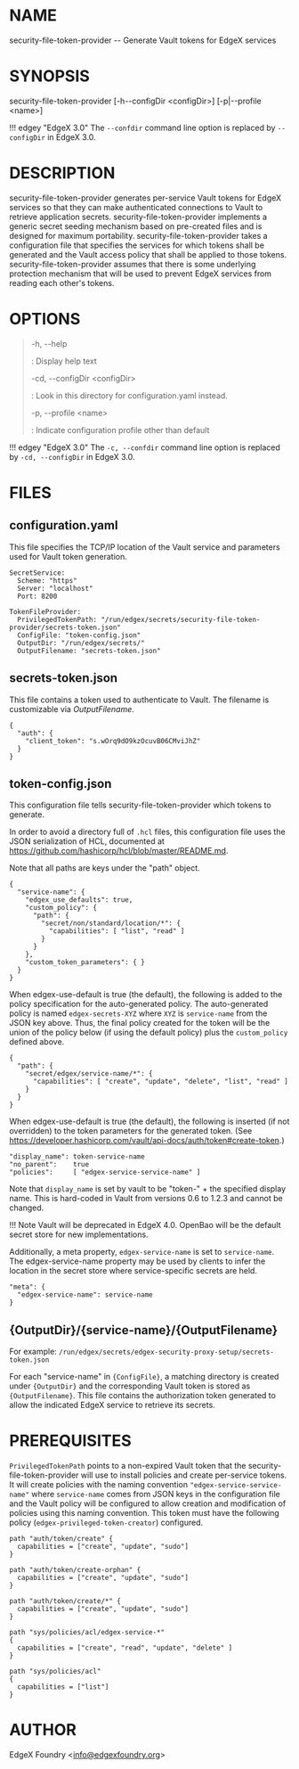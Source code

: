 # NAME

security-file-token-provider -- Generate Vault tokens for EdgeX services

# SYNOPSIS

security-file-token-provider \[-h\--configDir \<configDir\>\]
\[-p\|\--profile \<name\>\]

!!! edgey "EdgeX 3.0"
    The `--confdir` command line option is replaced by `--configDir` in EdgeX 3.0.

# DESCRIPTION

security-file-token-provider generates per-service Vault tokens for
EdgeX services so that they can make authenticated connections to Vault
to retrieve application secrets. security-file-token-provider implements
a generic secret seeding mechanism based on pre-created files and is
designed for maximum portability. security-file-token-provider takes a
configuration file that specifies the services for which tokens shall be
generated and the Vault access policy that shall be applied to those
tokens. security-file-token-provider assumes that there is some
underlying protection mechanism that will be used to prevent EdgeX
services from reading each other's tokens.

# OPTIONS

> -h, \--help
>
> :   Display help text
>
> -cd, \--configDir \<configDir\>
>
> :   Look in this directory for configuration.yaml instead.
>
> -p, \--profile \<name\>
>
> :   Indicate configuration profile other than default

!!! edgey "EdgeX 3.0"
    The `-c, --confdir` command line option is replaced by `-cd, --configDir` in EdgeX 3.0.

# FILES

## configuration.yaml

This file specifies the TCP/IP location of the Vault service and
parameters used for Vault token generation.

    SecretService:
      Scheme: "https"
      Server: "localhost"
      Port: 8200 

    TokenFileProvider:
      PrivilegedTokenPath: "/run/edgex/secrets/security-file-token-provider/secrets-token.json"
      ConfigFile: "token-config.json"
      OutputDir: "/run/edgex/secrets/"
      OutputFilename: "secrets-token.json"

## secrets-token.json

This file contains a token used to authenticate to Vault. The filename
is customizable via *OutputFilename*.

    {
      "auth": {
        "client_token": "s.wOrq9dO9kzOcuvB06CMviJhZ"
      }
    }

## token-config.json

This configuration file tells security-file-token-provider which tokens
to generate.

In order to avoid a directory full of `.hcl` files, this
configuration file uses the JSON serialization of HCL, documented at
<https://github.com/hashicorp/hcl/blob/master/README.md>.

Note that all paths are keys under the "path" object.

    {
      "service-name": {
        "edgex_use_defaults": true,
        "custom_policy": {
          "path": {
            "secret/non/standard/location/*": {
              "capabilities": [ "list", "read" ]
            }
          }
        },
        "custom_token_parameters": { }
      }
    }

When edgex-use-default is true (the default), the following is added to
the policy specification for the auto-generated policy. The
auto-generated policy is named `edgex-secrets-XYZ` where `XYZ` is
`service-name` from the JSON key above. Thus, the final policy created
for the token will be the union of the policy below (if using the
default policy) plus the `custom_policy` defined above.

    {
      "path": {
        "secret/edgex/service-name/*": {
          "capabilities": [ "create", "update", "delete", "list", "read" ]
        }
      }
    }

When edgex-use-default is true (the default), the following is inserted
(if not overridden) to the token parameters for the generated token.
(See
<https://developer.hashicorp.com/vault/api-docs/auth/token#create-token>.)

    "display_name": token-service-name
    "no_parent":    true
    "policies":     [ "edgex-service-service-name" ]

Note that `display_name` is set by vault to be "token-" + the
specified display name. This is hard-coded in Vault from versions 0.6 to
1.2.3 and cannot be changed.

!!! Note
    Vault will be deprecated in EdgeX 4.0. OpenBao will be the default secret store for new implementations.

Additionally, a meta property, `edgex-service-name` is set to
`service-name`. The edgex-service-name property may be used by clients
to infer the location in the secret store where service-specific secrets
are held.

    "meta": {
      "edgex-service-name": service-name
    }

## {OutputDir}/{service-name}/{OutputFilename}

For example:
`/run/edgex/secrets/edgex-security-proxy-setup/secrets-token.json`

For each "service-name" in `{ConfigFile}`, a matching directory is
created under `{OutputDir}` and the corresponding Vault token is stored
as `{OutputFilename}`. This file contains the authorization token
generated to allow the indicated EdgeX service to retrieve its secrets.

# PREREQUISITES

`PrivilegedTokenPath` points to a non-expired Vault token that the
security-file-token-provider will use to install policies and create
per-service tokens. It will create policies with the naming convention
`"edgex-service-service-name"` where `service-name` comes from JSON keys
in the configuration file and the Vault policy will be configured to
allow creation and modification of policies using this naming
convention. This token must have the following policy
(`edgex-privileged-token-creator`) configured.

    path "auth/token/create" {
      capabilities = ["create", "update", "sudo"]
    }

    path "auth/token/create-orphan" {
      capabilities = ["create", "update", "sudo"]
    }

    path "auth/token/create/*" {
      capabilities = ["create", "update", "sudo"]
    }

    path "sys/policies/acl/edgex-service-*"
    {
      capabilities = ["create", "read", "update", "delete" ]
    }

    path "sys/policies/acl"
    {
      capabilities = ["list"]
    }

# AUTHOR

EdgeX Foundry \<<info@edgexfoundry.org>\>
